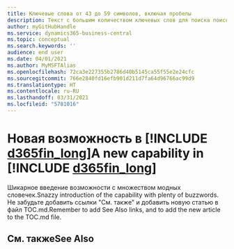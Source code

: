 ```yaml
---
title: Ключевые слова от 43 до 59 символов, включая пробелы
description: Текст с большим количеством ключевых слов для поиска поисковыми системами.
author: myGitHubHandle
ms.service: dynamics365-business-central
ms.topic: conceptual
ms.search.keywords: ''
audience: end user
ms.date: 04/01/2021
ms.author: MyMSFTAlias
ms.openlocfilehash: 72ca3e227355b2786d40b5145ca55f55e2e24cfc
ms.sourcegitcommit: 766e2840fd16efb901d211d7fa64d96766ac99d9
ms.translationtype: HT
ms.contentlocale: ru-RU
ms.lasthandoff: 03/31/2021
ms.locfileid: "5781016"
---
```

# <a name="a-new-capability-in-d365fin_long"></a><span data-ttu-id="46813-103">Новая возможность в [!INCLUDE [d365fin_long](includes/d365fin_long_md.md)]</span><span class="sxs-lookup"><span data-stu-id="46813-103">A new capability in [!INCLUDE [d365fin_long](includes/d365fin_long_md.md)]</span></span>

<span data-ttu-id="46813-104">Шикарное введение возможности с множеством модных словечек.</span><span class="sxs-lookup"><span data-stu-id="46813-104">Snazzy introduction of the capability with plenty of buzzwords.</span></span> <span data-ttu-id="46813-105">Не забудьте добавить ссылки "См. также" и добавить новую статью в файл TOC.md.</span><span class="sxs-lookup"><span data-stu-id="46813-105">Remember to add See Also links, and to add the new article to the TOC.md file.</span></span>  

## <a name="see-also"></a><span data-ttu-id="46813-106">См. также</span><span class="sxs-lookup"><span data-stu-id="46813-106">See Also</span></span>
